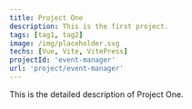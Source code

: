 ```yaml
---
title: Project One
description: This is the first project.
tags: [tag1, tag2]
image: /img/placeholder.svg
techs: [Vue, Vite, VitePress]
projectId: 'event-manager'
url: 'project/event-manager'
---
```


This is the detailed description of Project One.
